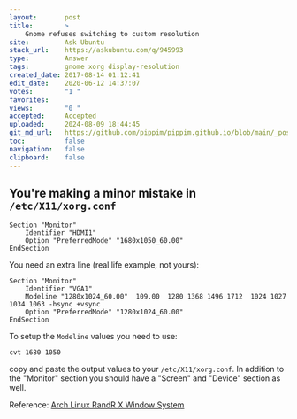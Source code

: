 ```yaml
---
layout:       post
title:        >
    Gnome refuses switching to custom resolution
site:         Ask Ubuntu
stack_url:    https://askubuntu.com/q/945993
type:         Answer
tags:         gnome xorg display-resolution
created_date: 2017-08-14 01:12:41
edit_date:    2020-06-12 14:37:07
votes:        "1 "
favorites:    
views:        "0 "
accepted:     Accepted
uploaded:     2024-08-09 18:44:45
git_md_url:   https://github.com/pippim/pippim.github.io/blob/main/_posts/2017/2017-08-14-Gnome-refuses-switching-to-custom-resolution.md
toc:          false
navigation:   false
clipboard:    false
---
```


## You're making a minor mistake in `/etc/X11/xorg.conf`

``` 
Section "Monitor"
    Identifier "HDMI1"
    Option "PreferredMode" "1680x1050_60.00"
EndSection
```

You need an extra line (real life example, not yours):

``` 
Section "Monitor"
    Identifier "VGA1"
    Modeline "1280x1024_60.00"  109.00  1280 1368 1496 1712  1024 1027 1034 1063 -hsync +vsync
    Option "PreferredMode" "1280x1024_60.00"
EndSection
```

To setup the `Modeline` values you need to use:

``` 
cvt 1680 1050
```

copy and paste the output values to your `/etc/X11/xorg.conf`. In addition 
to the "Monitor" section you should have a "Screen" and "Device" section as well.

Reference: [Arch Linux RandR X Window System][1]


  [1]: https://wiki.archlinux.org/index.php/xrandr

